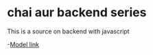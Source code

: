 # chai aur backend series
This is a source on backend with javascript

-[Model link](https://app.eraser.io/workspace/YtPqZ1VogxGy1jzIDkzj?origin=share)